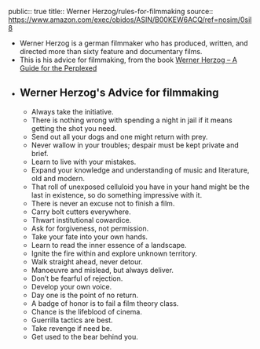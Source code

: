 public:: true
title:: Werner Herzog/rules-for-filmmaking
source:: https://www.amazon.com/exec/obidos/ASIN/B00KEW6ACQ/ref=nosim/0sil8

- Werner Herzog is a german filmmaker who has produced, written, and directed more than sixty feature and documentary films.
- This is his advice for filmmaking, from the book [Werner Herzog – A Guide for the Perplexed](https://www.amazon.com/dp/B00KEW6ACQ?tag=mus0a-21)
- ## Werner Herzog's Advice for filmmaking
	- Always take the initiative.
	- There is nothing wrong with spending a night in jail if it means getting the shot you need.
	- Send out all your dogs and one might return with prey.
	- Never wallow in your troubles; despair must be kept private and brief.
	- Learn to live with your mistakes.
	- Expand your knowledge and understanding of music and literature, old and modern.
	- That roll of unexposed celluloid you have in your hand might be the last in existence, so do something impressive with it.
	- There is never an excuse not to finish a film.
	- Carry bolt cutters everywhere.
	- Thwart institutional cowardice.
	- Ask for forgiveness, not permission.
	- Take your fate into your own hands.
	- Learn to read the inner essence of a landscape.
	- Ignite the fire within and explore unknown territory.
	- Walk straight ahead, never detour.
	- Manoeuvre and mislead, but always deliver.
	- Don’t be fearful of rejection.
	- Develop your own voice.
	- Day one is the point of no return.
	- A badge of honor is to fail a film theory class.
	- Chance is the lifeblood of cinema.
	- Guerrilla tactics are best.
	- Take revenge if need be.
	- Get used to the bear behind you.
